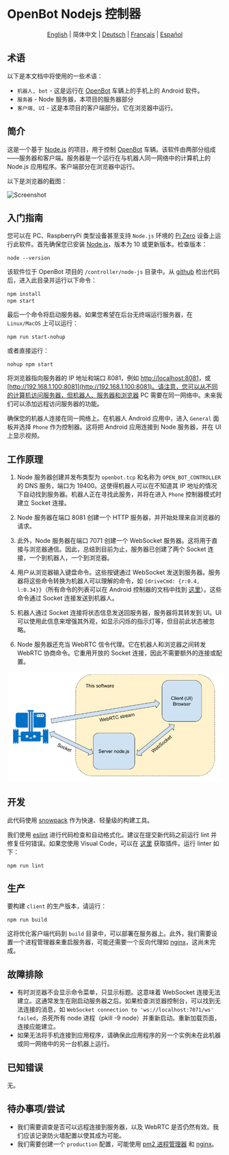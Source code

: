 # OpenBot Nodejs 控制器

<p align="center">
  <a href="README.md">English</a> |
  <span>简体中文</span> |
  <a href="README.de-DE.md">Deutsch</a> |
  <a href="README.fr-FR.md">Français</a> |
  <a href="README.es-ES.md">Español</a>
</p>

## 术语

以下是本文档中将使用的一些术语：

* ```机器人, bot``` - 这是运行在 [OpenBot](https://www.openbot.org/) 车辆上的手机上的 Android 软件。
* ```服务器``` - Node 服务器，本项目的服务器部分
* ```客户端, UI``` - 这是本项目的客户端部分。它在浏览器中运行。

## 简介

这是一个基于 [Node.js](https://nodejs.org/) 的项目，用于控制 [OpenBot](https://www.openbot.org/) 车辆。该软件由两部分组成——服务器和客户端。服务器是一个运行在与机器人同一网络中的计算机上的 Node.js 应用程序。客户端部分在浏览器中运行。

以下是浏览器的截图：

![Screenshot](images/Screenshot.png "image_tooltip")

## 入门指南

您可以在 PC、RaspberryPi 类型设备甚至支持 ```Node.js``` 环境的 [Pi Zero](https://www.raspberrypi.com/products/raspberry-pi-zero/) 设备上运行此软件。首先确保您已安装 [Node.js](https://nodejs.org/)，版本为 10 或更新版本。检查版本：

    node --version

该软件位于 OpenBot 项目的 ```/controller/node-js``` 目录中。从 [github](https://github.com/isl-org/OpenBot) 检出代码后，进入此目录并运行以下命令：

    npm install
    npm start

最后一个命令将启动服务器。如果您希望在后台无终端运行服务器，在 ```Linux/MacOS``` 上可以运行：

    npm run start-nohup

或者直接运行：

    nohup npm start

将浏览器指向服务器的 IP 地址和端口 8081，例如 [http://localhost:8081](http://localhost:8081)，或 [http://192.168.1.100:8081](http://192.168.1.100:8081)。请注意，您可以从不同的计算机访问服务器，但机器人、服务器和浏览器 PC 需要在同一网络中。未来我们可以添加远程访问服务器的功能。

确保您的机器人连接在同一网络上。在机器人 Android 应用中，进入 ```General``` 面板并选择 ```Phone``` 作为控制器。这将把 Android 应用连接到 Node 服务器，并在 UI 上显示视频。

## 工作原理

1. Node 服务器创建并发布类型为 ```openbot.tcp``` 和名称为 ```OPEN_BOT_CONTROLLER``` 的 DNS 服务，端口为 19400。这使得机器人可以在不知道其 IP 地址的情况下自动找到服务器。机器人正在寻找此服务，并将在进入 ```Phone``` 控制器模式时建立 Socket 连接。

2. Node 服务器在端口 8081 创建一个 HTTP 服务器，并开始处理来自浏览器的请求。

3. 此外，Node 服务器在端口 7071 创建一个 WebSocket 服务器。这将用于直接与浏览器通信。因此，总结到目前为止，服务器已创建了两个 Socket 连接，一个到机器人，一个到浏览器。

4. 用户从浏览器输入键盘命令。这些按键通过 WebSocket 发送到服务器。服务器将这些命令转换为机器人可以理解的命令，如 ```{driveCmd: {r:0.4, l:0.34}}```（所有命令的列表可以在 Android 控制器的文档中找到 [这里](https://github.com/isl-org/OpenBot/blob/master/docs/technical/OpenBotController.pdf)）。这些命令通过 Socket 连接发送到机器人。

5. 机器人通过 Socket 连接将状态信息发送回服务器，服务器将其转发到 UI。UI 可以使用此信息来增强其外观，如显示闪烁的指示灯等，但目前此状态被忽略。

6. Node 服务器还充当 WebRTC 信令代理。它在机器人和浏览器之间转发 WebRTC 协商命令。它重用开放的 Socket 连接，因此不需要额外的连接或配置。

![drawing](images/HowItWorks.png)

## 开发

此代码使用 [snowpack](https://www.snowpack.dev/) 作为快速、轻量级的构建工具。

我们使用 [eslint](https://eslint.org/) 进行代码检查和自动格式化。建议在提交新代码之前运行 lint 并修复任何错误。如果您使用 Visual Code，可以在 [这里](https://marketplace.visualstudio.com/items?itemName=dbaeumer.vscode-eslint) 获取插件。运行 linter 如下：

    npm run lint

## 生产

要构建 ```client``` 的生产版本，请运行：

    npm run build

这将优化客户端代码到 ```build``` 目录中，可以部署在服务器上。此外，我们需要设置一个进程管理器来重启服务器，可能还需要一个反向代理如 [nginx](https://docs.nginx.com/nginx/admin-guide/web-server/reverse-proxy/)，这尚未完成。

## 故障排除

* 有时浏览器不会显示命令菜单，只显示标题。这意味着 WebSocket 连接无法建立。这通常发生在刚启动服务器之后。如果检查浏览器控制台，可以找到无法连接的消息，如 ```WebSocket connection to 'ws://localhost:7071/ws' failed```，杀死所有 node 进程（pkill -9 node）并重新启动。重新加载页面，连接应能建立。
* 如果无法将手机连接到应用程序，请确保此应用程序的另一个实例未在此机器或同一网络中的另一台机器上运行。

## 已知错误

无。

## 待办事项/尝试

* 我们需要调查是否可以远程连接到服务器，以及 WebRTC 是否仍然有效。我们应该记录防火墙配置以使其成为可能。
* 我们需要创建一个 ```production``` 配置，可能使用 [pm2 进程管理器](https://www.npmjs.com/package/pm2) 和 [nginx](https://docs.nginx.com/nginx/admin-guide/web-server/reverse-proxy/)。